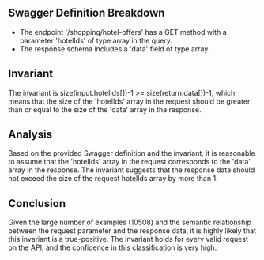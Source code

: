 ## Swagger Definition Breakdown
- The endpoint '/shopping/hotel-offers' has a GET method with a parameter 'hotelIds' of type array in the query.
- The response schema includes a 'data' field of type array.

## Invariant
The invariant is size(input.hotelIds[])-1 >= size(return.data[])-1, which means that the size of the 'hotelIds' array in the request should be greater than or equal to the size of the 'data' array in the response.

## Analysis
Based on the provided Swagger definition and the invariant, it is reasonable to assume that the 'hotelIds' array in the request corresponds to the 'data' array in the response. The invariant suggests that the response data should not exceed the size of the request hotelIds array by more than 1.

## Conclusion
Given the large number of examples (10508) and the semantic relationship between the request parameter and the response data, it is highly likely that this invariant is a true-positive. The invariant holds for every valid request on the API, and the confidence in this classification is very high.
